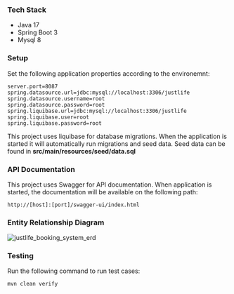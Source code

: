 ### Tech Stack
- Java 17
- Spring Boot 3
- Mysql 8

### Setup
Set the following application properties according to the environemnt:

```
server.port=8087
spring.datasource.url=jdbc:mysql://localhost:3306/justlife
spring.datasource.username=root
spring.datasource.password=root
spring.liquibase.url=jdbc:mysql://localhost:3306/justlife
spring.liquibase.user=root
spring.liquibase.password=root
```

This project uses liquibase for database migrations. When the application is started it will automatically run migrations and seed data.
Seed data can be found in **src/main/resources/seed/data.sql**

### API Documentation
This project uses Swagger for API documentation. When application is started, the documentation will be available on the following path:

```
http://[host]:[port]/swagger-ui/index.html
```

### Entity Relationship Diagram

![justlife_booking_system_erd](https://github.com/SyedHaris/justlife/assets/10946790/230c6ab6-e1b3-43cf-9a1d-a5540d068a75)


### Testing
Run the following command to run test cases:

```
mvn clean verify
```
